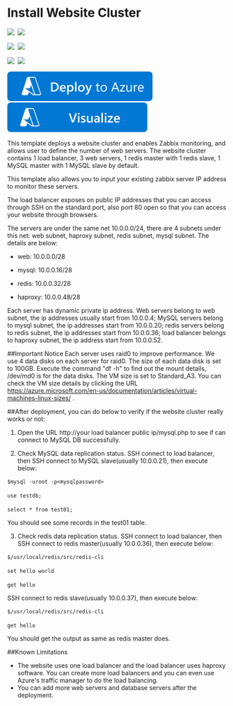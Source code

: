 # Install Website Cluster

<IMG SRC="https://azurequickstartsservice.blob.core.windows.net/badges/website-cluster-centos/PublicLastTestDate.svg" />&nbsp;
<IMG SRC="https://azurequickstartsservice.blob.core.windows.net/badges/website-cluster-centos/PublicDeployment.svg" />&nbsp;

<IMG SRC="https://azurequickstartsservice.blob.core.windows.net/badges/website-cluster-centos/FairfaxLastTestDate.svg" />&nbsp;
<IMG SRC="https://azurequickstartsservice.blob.core.windows.net/badges/website-cluster-centos/FairfaxDeployment.svg" />&nbsp;

<IMG SRC="https://azurequickstartsservice.blob.core.windows.net/badges/website-cluster-centos/BestPracticeResult.svg" />&nbsp;
<IMG SRC="https://azurequickstartsservice.blob.core.windows.net/badges/website-cluster-centos/CredScanResult.svg" />&nbsp;

<a href="https://portal.azure.com/#create/Microsoft.Template/uri/https%3A%2F%2Fraw.githubusercontent.com%2FAzure%2Fazure-quickstart-templates%2Fmaster%2Fwebsite-cluster-centos%2Fazuredeploy.json" target="_blank">
    <img src="https://raw.githubusercontent.com/Azure/azure-quickstart-templates/master/1-CONTRIBUTION-GUIDE/images/deploytoazure.svg"/>
</a>
<a href="
http://armviz.io/#/?load=https%3A%2F%2Fraw.githubusercontent.com%2FAzure%2Fazure-quickstart-templates%2Fmaster%2Fwebsite-cluster-centos%2Fazuredeploy.json" target="_blank">
    <img src="https://raw.githubusercontent.com/Azure/azure-quickstart-templates/master/1-CONTRIBUTION-GUIDE/images/visualizebutton.svg"/>
</a>


This template deploys a website cluster and enables Zabbix monitoring, and allows user to define the number of web servers. The website cluster contains 1 load balancer, 3 web servers, 1 redis master with 1 redis slave, 1 MySQL master with 1 MySQL slave by default.

This template also allows you to input your existing zabbix server IP address to monitor these servers.

The load balancer exposes on public IP addresses that you can access through SSH on the standard port, also port 80 open so that you can access your website through browsers.

The servers are under the same net 10.0.0.0/24, there are 4 subnets under this net: web subnet, haproxy subnet, redis subnet, mysql subnet. The details are below:

- web: 10.0.0.0/28

- mysql: 10.0.0.16/28

- redis: 10.0.0.32/28

- haproxy: 10.0.0.48/28

Each server has dynamic private ip address. Web servers belong to web subnet, the ip addresses usually start from 10.0.0.4; MySQL servers belong to mysql subnet, the ip addresses start from 10.0.0.20; redis servers belong to redis subnet, the ip addresses start from 10.0.0.36; load balancer belongs to haproxy subnet, the ip address start from 10.0.0.52.

##Important Notice
Each server uses raid0 to improve performance. We use 4 data disks on each server for raid0. The size of each data disk is set to 100GB. Execute the command "df -h" to find out the mount details, /dev/md0 is for the data disks. The VM size is set to Standard_A3. You can check the VM size details by clicking the URL https://azure.microsoft.com/en-us/documentation/articles/virtual-machines-linux-sizes/ .

##After deployment, you can do below to verify if the website cluster really works or not:

1. Open the URL http://your load balancer public ip/mysql.php to see if can connect to MySQL DB successfully.

2. Check MySQL data replication status. SSH connect to load balancer, then SSH connect to MySQL slave(usually 10.0.0.21), then execute below:
  ```
  $mysql -uroot -p<mysqlpassword>

  use testdb;

  select * from test01;
  ```

  You should see some records in the test01 table.

  
3. Check redis data replication status. SSH connect to load balancer, then SSH connect to redis master(usually 10.0.0.36), then execute below:
  ```
  $/usr/local/redis/src/redis-cli

  set hello world

  get hello
  ```

  SSH connect to redis slave(usually 10.0.0.37), then execute below:
  ```
  $/usr/local/redis/src/redis-cli

  get hello
  ```
  
  You should get the output as same as redis master does.

##Known Limitations
- The website uses one load balancer and the load balancer uses haproxy software. You can create more load balancers and you can even use Azure's traffic manager to do the load balancing.
- You can add more web servers and database servers after the deployment.

